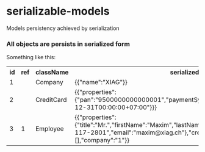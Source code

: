 serializable-models
===================

Models persistency achieved by serialization

### All objects are persists in serialized form ###

Something like this:

<table>
    <tr>
        <th>id</th>
        <th>ref</th>
        <th>className</th>
        <th>serialized</th>
    </tr>
    <tr>
        <td>1</td>
        <td></td>
        <td>Company</td>
        <td>{{"name":"XIAG"}}</td>
    </tr>
    <tr>
        <td>2</td>
        <td></td>
        <td>CreditCard</td>
        <td>{{"properties":{"pan":"9500000000000001","paymentSystem":"VISA","validTo":"2015-12-31T00:00:00+07:00"}}}</td>
    </tr>
    <tr>
        <td>3</td>
        <td>1</td>
        <td>Employee</td>
        <td>{{"properties":{"title":"Mr.","firstName":"Maxim","lastName":"Gnatenko","phone":"+7923-117-2801","email":"maxim@xiag.ch"},"creditCard":"2","tags":[],"company":"1"}}</td>
    </tr>
</table>
